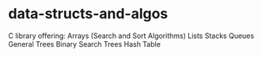 # data-structs-and-algos
C library offering:
Arrays (Search and Sort Algorithms)
Lists
Stacks
Queues
General Trees
Binary Search Trees
Hash Table
